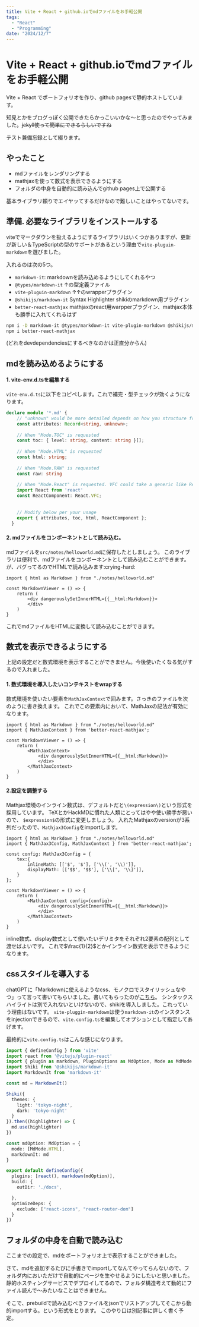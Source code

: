 ```yaml
---
title: Vite + React + github.ioでmdファイルをお手軽公開
tags:
  - "React"
  - "Programming"
date: "2024/12/7"
---
```

# Vite + React + github.ioでmdファイルをお手軽公開

Vite + React でポートフォリオを作り、github pagesで静的ホストしています。

知見とかをブログっぽく公開できたらかっこいいかな～と思ったのでやってみました。~~jekyll使って簡単にできるらしいですね~~

テスト兼備忘録として綴ります。

## やったこと
- mdファイルをレンダリングする
- mathjaxを使って数式を表示できるようにする
- フォルダの中身を自動的に読み込んでgithub pages上で公開する

基本ライブラリ頼りでエイヤッてするだけなので難しいことはやってないです。

## 準備. 必要なライブラリをインストールする
viteでマークダウンを扱えるようにするライブラリはいくつかありますが、更新が新しい＆TypeScriptの型のサポートがあるという理由で`vite-pluguin-markdown`を選びました。

入れるのは次の5つ。
- `markdown-it`: markdownを読み込めるようにしてくれるやつ
- `@types/markdown-it` ↑の型定義ファイル
- `vite-pluguin-markdown` ↑↑のwrapperプラグイン
- `@shikijs/markdown-it` Syntax Highlighter shikiのmarkdown用プラグイン
- `better-react-mathjax` mathjaxのreact用warpperプラグイン、mathjax本体も勝手に入れてくれるはず

```bash
npm i -D markdown-it @types/markdown-it vite-plugin-markdown @shikijs/markdown-it
npm i better-react-mathjax
```
(どれをdevdependenciesにするべきなのかは正直分からん)

## mdを読み込めるようにする

#### 1. vite-env.d.tsを編集する
`vite-env.d.ts`に以下をコピペします。これで補完・型チェックが効くようになります。
```typescript
declare module '*.md' {
    // "unknown" would be more detailed depends on how you structure frontmatter
    const attributes: Record<string, unknown>; 
  
    // When "Mode.TOC" is requested
    const toc: { level: string, content: string }[];
  
    // When "Mode.HTML" is requested
    const html: string;
  
    // When "Mode.RAW" is requested
    const raw: string
  
    // When "Mode.React" is requested. VFC could take a generic like React.VFC<{ MyComponent: TypeOfMyComponent }>
    import React from 'react'
    const ReactComponent: React.VFC;
    
  
    // Modify below per your usage
    export { attributes, toc, html, ReactComponent };
  }
```

#### 2. mdファイルをコンポーネントとして読み込む。
mdファイルを`src/notes/helloworld.md`に保存したとしましょう。
このライブラリは便利で、mdファイルをコンポーネントとして読み込むことができます。
が、バグってるのでHTMLで読み込みます:crying-hard:
``` tsx
import { html as Markdown } from "./notes/helloworld.md"

const MarkdownViewer = () => {
    return (
        <div dangerouslySetInnerHTML={{__html:Markdown}}>
        </div>
    )
}
```

これでmdファイルをHTMLに変換して読み込むことができます。

## 数式を表示できるようにする
上記の設定だと数式環境を表示することができません。今後使いたくなる気がするので入れました。

#### 1. 数式環境を導入したいコンテキストをwrapする
数式環境を使いたい要素を`MathJaxContext`で囲みます。さっきのファイルを次のように書き換えます。
これでこの要素内において、MathJaxの記法が有効になります。

``` tsx
import { html as Markdown } from "./notes/helloworld.md"
import { MathJaxContext } from 'better-react-mathjax';

const MarkdownViewer = () => {
    return (
        <MathJaxContext>
            <div dangerouslySetInnerHTML={{__html:Markdown}}>
            </div>
        </MathJaxContext>
    )
}
```

#### 2.設定を調整する
Mathjax環境のインライン数式は、デフォルトだと`\(expression\)`という形式を採用しています。
TeXとかHackMDに慣れた人類にとってはやや使い勝手が悪いので、 `$expression$`の形式に変更しましょう。
入れたMathjaxのversionが3系列だったので、`Mathjax3Config`をimportします。

```tsx
import { html as Markdown } from "./notes/helloworld.md"
import { MathJax3Config, MathJaxContext } from 'better-react-mathjax';

const config: MathJax3Config = {
    tex:{
        inlineMath: [['$', '$'], ['\\(', '\\)']],
        displayMath: [['$$', '$$'], ['\\[', '\\]']],
    }
};

const MarkdownViewer = () => {
    return (
        <MathJaxContext config={config}>
            <div dangerouslySetInnerHTML={{__html:Markdown}}>
            </div>
        </MathJaxContext>
    )
}
```
inline数式、display数式として使いたいデリミタをそれぞれ2要素の配列として渡せばよいです。
これで$\frac{1}{2}$とかインライン数式を表示できるようになります。

## cssスタイルを導入する
chatGPTに「Markdownに使えるようなcss、モノクロでスタイリッシュなやつ」って言って書いてもらいました。書いてもらったのが[こちら](https://github.com/NapoliN/napolin.github.io/blob/master/src/pages/Markdown.css)。
シンタックスハイライトは別で入れないといけないので、shikiを導入しました。これっていう理由はないです。
`vite-pluggin-markdown`は使う`markdown-it`のインスタンスをinjectionできるので、`vite.config.ts`を編集してオプションとして指定してあげます。


最終的に`vite.config.ts`はこんな感じになります。
```typescript
import { defineConfig } from 'vite'
import react from '@vitejs/plugin-react'
import { plugin as markdown, PluginOptions as MdOption, Mode as MdMode } from "vite-plugin-markdown"
import Shiki from '@shikijs/markdown-it'
import MarkdownIt from 'markdown-it'

const md = MarkdownIt()

Shiki({
  themes: {
    light: 'tokyo-night',
    dark: 'tokyo-night'
  }
}).then((highlighter) => {
  md.use(highlighter)
})

const mdOption: MdOption = {
  mode: [MdMode.HTML],
  markdownIt: md
}

export default defineConfig({
  plugins: [react(), markdown(mdOption)],
  build: {
    outDir: './docs',

  },
  optimizeDeps: {
    exclude: ["react-icons", "react-router-dom"]
  }
})

```


## フォルダの中身を自動で読み込む
ここまでの設定で、mdをポートフォリオ上で表示することができました。

さて、mdを追加するたびに手書きでimportしてなんてやってらんないので、フォルダ内においただけで自動的にページを生やせるようにしたいと思いました。
静的ホスティングサービスでデプロイしてるので、フォルダ構造考えて動的にファイル読んで～みたいなことはできません。

そこで、prebuildで読み込むべきファイルをjsonでリストアップしてそこから動的importする。という形式をとります。
このやり口は別記事に詳しく書く予定。

